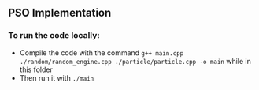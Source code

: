 ## PSO Implementation

### To run the code locally:
- Compile the code with the command `g++ main.cpp ./random/random_engine.cpp ./particle/particle.cpp -o main` while in this folder
- Then run it with `./main`